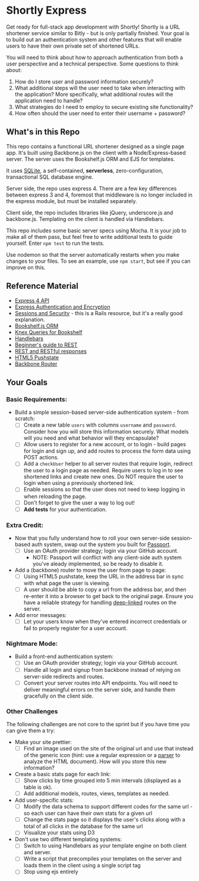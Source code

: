 # Shortly Express

Get ready for full-stack app development with Shortly! Shortly is a URL shortener service similar to Bitly - but is only partially finished. Your goal is to build out an authentication system and other features that will enable users to have their own private set of shortened URLs.

You will need to think about how to approach authentication from both a user perspective and a technical perspective. Some questions to think about:

1. How do I store user and password information securely?
2. What additional steps will the user need to take when interacting with the application? More specifically, what additional routes will the application need to handle?
3. What strategies do I need to employ to secure existing site functionality?
4. How often should the user need to enter their username + password?

## What's in this Repo

This repo contains a functional URL shortener designed as a single page app. It's built using Backbone.js on the client with a Node/Express-based server. The server uses the Bookshelf.js ORM and EJS for templates.

It uses [SQLite](http://www.sqlite.org/), a self-contained, __serverless__, zero-configuration, transactional SQL database engine.

Server side, the repo uses express 4. There are a few key differences between express 3 and 4, foremost that middleware is no longer included in the express module, but must be installed separately.

Client side, the repo includes libraries like jQuery, underscore.js and backbone.js. Templating on the client is handled via Handlebars.

This repo includes some basic server specs using Mocha. It is your job to make all of them pass, but feel free to write additional tests to guide yourself. Enter `npm test` to run the tests.

Use nodemon so that the server automatically restarts when you make changes to your files. To see an example, use `npm start`, but see if you can improve on this.

## Reference Material

* [Express 4 API](http://expressjs.com/4x/api.html)
* [Express Authentication and Encryption](http://www.9bitstudios.com/2013/09/express-js-authentication/)
* [Sessions and Security](http://guides.rubyonrails.org/security.html) - this is a Rails resource, but it's a really good explanation.
* [Bookshelf.js ORM](http://bookshelfjs.org/)
* [Knex Queries for Bookshelf](http://knexjs.org/)
* [Handlebars](http://handlebarsjs.com/)
* [Beginner's guide to REST](http://net.tutsplus.com/tutorials/other/a-beginners-introduction-to-http-and-rest/)
* [REST and RESTful responses](http://pixelhandler.com/blog/2012/02/09/develop-a-restful-api-using-node-js-with-express-and-mongoose/)
* [HTML5 Pushstate](http://badassjs.com/post/840846392/location-hash-is-dead-long-live-html5-pushstate)
* [Backbone Router](http://backbonejs.org/#Router)

## Your Goals

### Basic Requirements:

- Build a simple session-based server-side authentication system - from scratch:
  * [ ] Create a new table `users` with columns `username` and `password`. Consider how you will store this information securely. What models will you need and what behavior will they encapsulate?
  * [ ] Allow users to register for a new account, or to login - build pages for login and sign up, and add routes to process the form data using POST actions.
  * [ ] Add a `checkUser` helper to all server routes that require login, redirect the user to a login page as needed. Require users to log in to see shortened links and create new ones. Do NOT require the user to login when using a previously shortened link.
  * [ ] Enable sessions so that the user does not need to keep logging in when reloading the page.
  * [ ] Don't forget to give the user a way to log out!
  * [ ] __Add tests__ for your authentication.

### Extra Credit:

- Now that you fully understand how to roll your own server-side session-based auth system, swap out the system you built for [Passport](http://passportjs.org/). 
  * [ ] Use an OAuth provider strategy; login via your GitHub account.
    * NOTE: Passport will conflict with any client-side auth system you've aleady implemented, so be ready to disable it. 

- Add a (backbone) router to move the user from page to page:
  * [ ] Using HTML5 pushstate, keep the URL in the address bar in sync with what page the user is viewing.
  * [ ] A user should be able to copy a url from the address bar, and then re-enter it into a browser to get back to the original page. Ensure you have a reliable strategy for handling [deep-linked](http://en.wikipedia.org/wiki/Deep_linking) routes on the server.

- Add error messages:
  * [ ] Let your users know when they've entered incorrect credentials or fail to properly register for a user account.

### Nightmare Mode:

- Build a front-end authentication system:
  * [ ] Use an OAuth provider strategy; login via your GitHub account.
  * [ ] Handle all login and signup from backbone instead of relying on server-side redirects and routes.
  * [ ] Convert your server routes into API endpoints. You will need to deliver meaningful errors on the server side, and handle them gracefully on the client side.

### Other Challenges

The following challenges are not core to the sprint but if you have time you can give them a try:

- Make your site prettier:
  * [ ] Find an image used on the site of the original url and use that instead of the generic icon (hint: use a regular expression or a [parser](http://stackoverflow.com/questions/7977945/html-parser-on-nodejs) to analyze the HTML document). How will you store this new information?

- Create a basic stats page for each link:
  * [ ] Show clicks by time grouped into 5 min intervals (displayed as a table is ok).
  * [ ] Add additional models, routes, views, templates as needed.

- Add user-specific stats:
  * [ ] Modify the data schema to support different codes for the same url - so each user can have their own stats for a given url
  * [ ] Change the stats page so it displays the user's clicks along with a total of all clicks in the database for the same url
  * [ ] Visualize your stats using D3

- Don't use two different templating systems:
  * [ ] Switch to using Handlebars as your template engine on both client and server.
  * [ ] Write a script that precompiles your templates on the server and loads them in the client using a single script tag
  * [ ] Stop using ejs entirely
